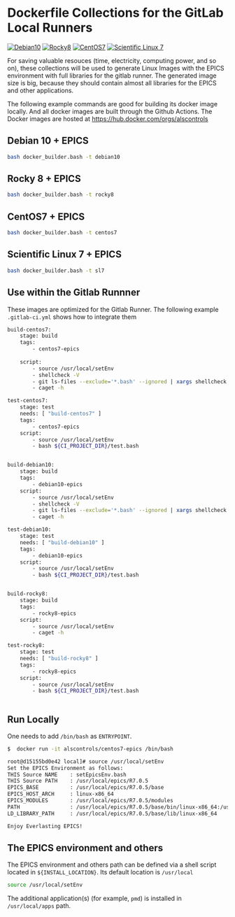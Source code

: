 # Dockerfile Collections for the GitLab Local Runners
[![Debian10](https://github.com/jeonghanlee/Dockerfiles/actions/workflows/debian10.yml/badge.svg)](https://github.com/jeonghanlee/Dockerfiles/actions/workflows/debian10.yml)
[![Rocky8](https://github.com/jeonghanlee/Dockerfiles/actions/workflows/rocky8.yml/badge.svg)](https://github.com/jeonghanlee/Dockerfiles/actions/workflows/rocky8.yml)
[![CentOS7](https://github.com/jeonghanlee/Dockerfiles/actions/workflows/centos7.yml/badge.svg)](https://github.com/jeonghanlee/Dockerfiles/actions/workflows/centos7.yml)
[![Scientific Linux 7](https://github.com/jeonghanlee/Dockerfiles/actions/workflows/sl7.yml/badge.svg)](https://github.com/jeonghanlee/Dockerfiles/actions/workflows/sl7.yml)

For saving valuable resouces (time, electricity, computing power, and so on), these collections will be used to generate Linux Images with the EPICS environment with full libraries for the gitlab runner. The generated image size is big, because they should contain almost all libraries for the EPICS and other applications.

The following example commands are good for building its docker image locally. And all docker images are built through the Github Actions. The Docker images are hosted at https://hub.docker.com/orgs/alscontrols

## Debian 10 + EPICS

```bash
bash docker_builder.bash -t debian10
```

## Rocky 8 + EPICS

```bash
bash docker_builder.bash -t rocky8
```

## CentOS7 + EPICS

```bash
bash docker_builder.bash -t centos7
```

## Scientific Linux 7 + EPICS

```bash
bash docker_builder.bash -t sl7
```

## Use within the Gitlab Runnner

These images are optimized for the Gitlab Runner. The following example `.gitlab-ci.yml` shows how to integrate them

```bash
build-centos7:
    stage: build
    tags:
        - centos7-epics
    
    script:
        - source /usr/local/setEnv
        - shellcheck -V
        - git ls-files --exclude='*.bash' --ignored | xargs shellcheck  || echo "No script found!"
        - caget -h

test-centos7:
    stage: test
    needs: [ "build-centos7" ]
    tags:
        - centos7-epics
    script:
        - source /usr/local/setEnv
        - bash ${CI_PROJECT_DIR}/test.bash


build-debian10:
    stage: build
    tags:
        - debian10-epics
    script:
        - source /usr/local/setEnv
        - shellcheck -V
        - git ls-files --exclude='*.bash' --ignored | xargs shellcheck  || echo "No script found!"
        - caget -h

test-debian10:
    stage: test
    needs: [ "build-debian10" ]
    tags:
        - debian10-epics
    script:
        - source /usr/local/setEnv
        - bash ${CI_PROJECT_DIR}/test.bash


build-rocky8:
    stage: build
    tags:
        - rocky8-epics
    script:
        - source /usr/local/setEnv
        - caget -h

test-rocky8:
    stage: test
    needs: [ "build-rocky8" ]
    tags:
        - rocky8-epics
    script:
        - source /usr/local/setEnv
        - bash ${CI_PROJECT_DIR}/test.bash
        
```

## Run Locally

One needs to add `/bin/bash` as `ENTRYPOINT`.

```bash
$  docker run -it alscontrols/centos7-epics /bin/bash

root@d15155bd0e42 local]# source /usr/local/setEnv 
Set the EPICS Environment as follows:
THIS Source NAME    : setEpicsEnv.bash
THIS Source PATH    : /usr/local/epics/R7.0.5
EPICS_BASE          : /usr/local/epics/R7.0.5/base
EPICS_HOST_ARCH     : linux-x86_64
EPICS_MODULES       : /usr/local/epics/R7.0.5/modules
PATH                : /usr/local/epics/R7.0.5/base/bin/linux-x86_64:/usr/local/sbin:/usr/local/bin:/usr/sbin:/usr/bin:/sbin:/bin
LD_LIBRARY_PATH     : /usr/local/epics/R7.0.5/base/lib/linux-x86_64

Enjoy Everlasting EPICS!
```


## The EPICS environment and others

The EPICS environment and others path can be defined via a shell script located in `${INSTALL_LOCATION}`. Its default location is `/usr/local`

```bash
source /usr/local/setEnv
```

The additional application(s) (for example, `pmd`) is installed in `/usr/local/apps` path. 

